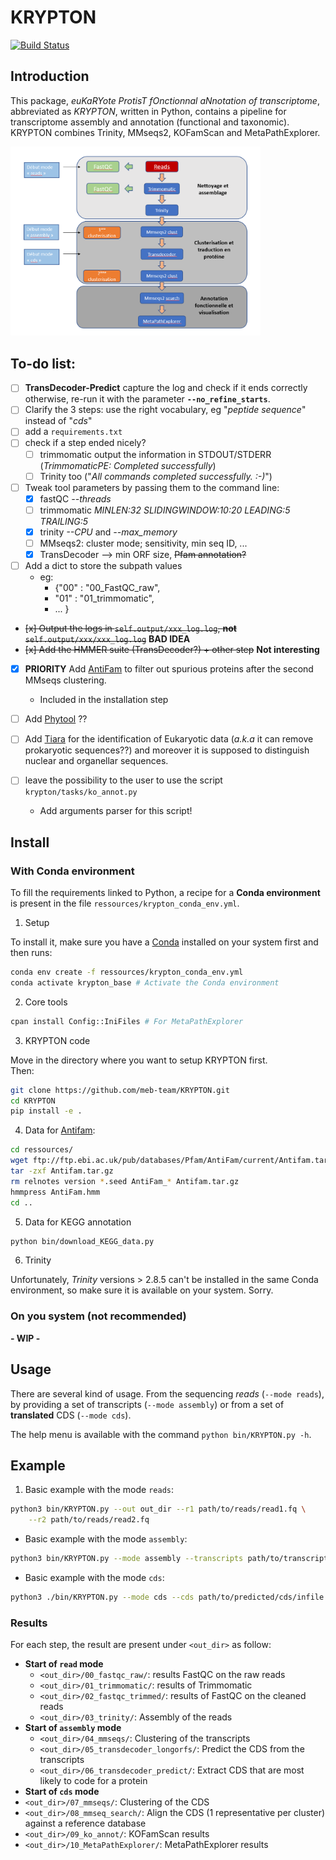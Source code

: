 # KRYPTON

[![Build Status](https://github.com/meb-team/KRYPTON.git)](https://github.com/meb-team/KRYPTON)

## Introduction

This package, _euKaRYote ProtisT fOnctionnal aNnotation of transcriptome_,
abbreviated as _KRYPTON_, written in Python, contains a pipeline for
transcriptome assembly and annotation (functional and taxonomic).  
KRYPTON combines Trinity, MMseqs2, KOFamScan and MetaPathExplorer.

<img src="ressources/Workflow_KRYPTON.PNG" width=400 units="px"></img>

## To-do list:

- [ ] **TransDecoder-Predict** capture the log and check if it ends correctly
        otherwise, re-run it with the parameter **`--no_refine_starts`**.
- [ ] Clarify the 3 steps: use the right vocabulary, eg "_peptide sequence_"
    instead of "_cds_"
- [ ] add a `requirements.txt`
- [ ] check if a step ended nicely?
    - [ ] trimmomatic output the information in STDOUT/STDERR
        (_TrimmomaticPE: Completed successfully_)
    - [ ] Trinity too ("_All commands completed successfully. :-)_")
- [ ] Tweak tool parameters by passing them to the command line:
    - [x] fastQC _--threads_
    - [ ] trimmomatic _MINLEN:32 SLIDINGWINDOW:10:20 LEADING:5 TRAILING:5_
    - [X] trinity _--CPU_ and _--max_memory_
    - [ ] MMseqs2: cluster mode; sensitivity, min seq ID, ...
    - [x] TransDecoder --> min ORF size, <s>Pfam annotation?</s>
- [ ] Add a dict to store the subpath values
    - eg:
        - {"00" : "00_FastQC_raw",
        - "01" : "01_trimmomatic",
        - ... }
- <s>[x] Output the logs in `self.output/xxx_log.log`, **not** `self.output/xxx/xxx_log.log`</s> **BAD IDEA**
- <s>[x] Add the HMMER suite (TransDecoder?) + other step</s> **Not interesting**
- [x] **PRIORITY** Add [AntiFam](https://github.com/ebi-pf-team/antifam)
to filter out spurious proteins after the second MMseqs clustering.
    - Included in the installation step
- [ ] Add [Phytool](https://caninuzzo.shinyapps.io/phytool_v1/) ??
- [ ] Add [Tiara](10.1093/bioinformatics/btab672) for the identification of
Eukaryotic data (_a.k.a_ it can remove prokaryotic sequences??) and moreover it
is supposed to distinguish nuclear and organellar sequences.

- [ ] leave the possibility to the user to use the script `krypton/tasks/ko_annot.py`
    - Add arguments parser for this script!


<!-- ## Dependencies

- _All modes_
    - python >= 3.8
    - numpy >= 1.22
    - MMseqs2 v 10-6d92c

- _Mode reads_
    - fastQC >= 0.11.4
    - Trimmomatic >= 0.33
    - Trinity >= 2.9.1 and [Salmon](https://github.com/COMBINE-lab/salmon/releases/download/v1.0.0/Salmon-1.0.0_linux_x86_64.tar.gz) >= v1.0.0
        - I ran all my tests with **Trinity v2.9.1 which requires Salmon v1.0.0**
        - More recent version of Trinity may require Salmon > v1.0.0
        - The recipe for their [Docker image](https://hub.docker.com/r/trinityrnaseq/trinityrnaseq/tags) can help you choose the righ version of Salmon to use
        whether this information is not present in the Trinity's documentation.
    - [TransDecoder](https://github.com/TransDecoder/TransDecoder) >= 5.5.0

- _Mode assembly_
    - TransDecoder

- _Annotation_
    - KOFamScan >= v1.3, available on [KEGG](https://www.genome.jp/tools/kofamkoala/)
    via _ftp_ or _html_, with the HMM profiles.
    - [MetaPathExplorer](https://github.com/meb-team/MetaPathExplorer), to display
    the KEGG annotation on KEGG metabolic pathways.
        - **Do not** download the _release_ available which cannot handle TSV matrix.
        Instead use `git clone https://github.com/meb-team/MetaPathExplorer`
        - **Important note**: All dependencies **except one** are available on
        Conda (See below to install). The module _Config::IniFiles_ must be
        installed via _CPAN_: `cpan install Config::IniFiles`. -->

## Install

### With Conda environment

To fill the requirements linked to Python, a recipe for a **Conda environment**
is present in the file `ressources/krypton_conda_env.yml`.

1. Setup

To install it, make sure you have a [Conda](https://docs.conda.io/) installed
on your system first and then runs:

```bash
conda env create -f ressources/krypton_conda_env.yml
conda activate krypton_base # Activate the Conda environment
```

2. Core tools

```bash
cpan install Config::IniFiles # For MetaPathExplorer
```

3. KRYPTON code

Move in the directory where you want to setup KRYPTON first.  
Then:

```bash
git clone https://github.com/meb-team/KRYPTON.git
cd KRYPTON
pip install -e .
```

4. Data for [Antifam](https://xfam.wordpress.com/2012/03/21/introducing-antifam/):

```bash
cd ressources/
wget ftp://ftp.ebi.ac.uk/pub/databases/Pfam/AntiFam/current/Antifam.tar.gz
tar -zxf Antifam.tar.gz
rm relnotes version *.seed AntiFam_* Antifam.tar.gz
hmmpress AntiFam.hmm
cd ..
```

5. Data for KEGG annotation

```bash
python bin/download_KEGG_data.py
```

6. Trinity

Unfortunately, _Trinity_ versions > 2.8.5 can't be installed in the same Conda
environment, so make sure it is available on your system. Sorry.

### On you system (not recommended)

**- WIP -**

## Usage

There are several kind of usage. From the sequencing _reads_ (`--mode reads`), by
providing a set of transcripts (`--mode assembly`) or from a set of
**translated** CDS (`--mode cds`).

The help menu is available with the command `python bin/KRYPTON.py -h`.

## Example

1. Basic example with the mode `reads`:

```bash
python3 bin/KRYPTON.py --out out_dir --r1 path/to/reads/read1.fq \
    --r2 path/to/reads/read2.fq
```

- Basic example with the mode `assembly`:

```bash
python3 bin/KRYPTON.py --mode assembly --transcripts path/to/transcripts/infile.fa[.gz] --out out_dir
```

- Basic example with the mode `cds`:

```bash
python3 ./bin/KRYPTON.py --mode cds --cds path/to/predicted/cds/infile.fa
```

### Results

For each step, the result are present under `<out_dir>` as follow:
- **Start of `read` mode**
    - `<out_dir>/00_fastqc_raw/`: results FastQC on the raw reads
    - `<out_dir>/01_trimmomatic/`: results of Trimmomatic
    - `<out_dir>/02_fastqc_trimmed/`: results of FastQC on the cleaned reads
    - `<out_dir>/03_trinity/`: Assembly of the reads
- **Start of `assembly` mode**
    - `<out_dir>/04_mmseqs/`: Clustering of the transcripts
    - `<out_dir>/05_transdecoder_longorfs/`: Predict the CDS from the transcripts
    - `<out_dir>/06_transdecoder_predict/`: Extract CDS that are most likely to code for a protein
- **Start of `cds` mode**
- `<out_dir>/07_mmseqs/`: Clustering of the CDS
- `<out_dir>/08_mmseq_search/`: Align the CDS (1 representative per cluster)
against a reference database
- `<out_dir>/09_ko_annot/`: KOFamScan results
- `<out_dir>/10_MetaPathExplorer/`: MetaPathExplorer results
